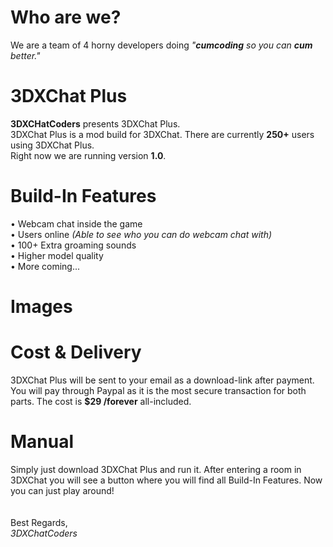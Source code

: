 # Who are we?
We are a team of 4 horny developers doing <i>"<b>cumcoding</b> so you can <b>cum</b> better."</i>

# 3DXChat Plus
<b>3DXCHatCoders</b> presents 3DXChat Plus.<br>
3DXChat Plus is a mod build for 3DXChat. There are currently <b>250+</b> users using 3DXChat Plus.<br>
Right now we are running version <b>1.0</b>.

# Build-In Features

&#8226; Webcam chat inside the game<br>
&#8226; Users online <i>(Able to see who you can do webcam chat with)</i><br>
&#8226; 100+ Extra groaming sounds<br>
&#8226; Higher model quality<br>
&#8226; More coming...

# Images

# Cost & Delivery
3DXChat Plus will be sent to your email as a download-link after payment. You will pay through Paypal as it is the most secure transaction for both parts. The cost is <b>$29 /forever</b> all-included.

# Manual
Simply just download 3DXChat Plus and run it. After entering a room in 3DXChat you will see a button where you will find all Build-In Features. Now you can just play around!<br>
<br>
<br>
Best Regards,<br>
<i>3DXChatCoders</i>
